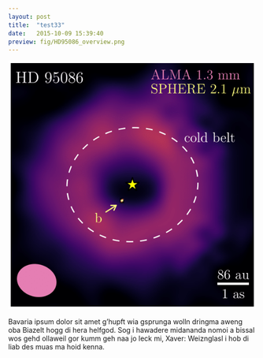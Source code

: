 ```yaml
---
layout: post
title:  "test33"
date:   2015-10-09 15:39:40
preview: fig/HD95086_overview.png
---
```


![Fig](fig/HD95086_overview.png)

Bavaria ipsum dolor sit amet g’hupft wia gsprunga wolln dringma aweng oba Biazelt hogg di hera helfgod. Sog i hawadere midananda nomoi a bissal wos gehd ollaweil gor kumm geh naa jo leck mi, Xaver: Weiznglasl i hob di liab des muas ma hoid kenna.

